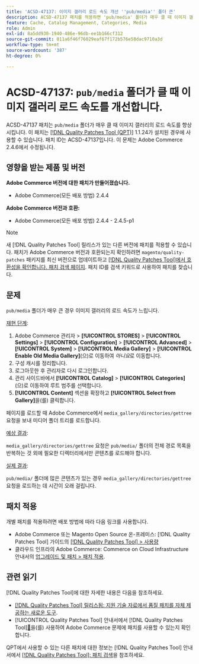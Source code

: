 ```yaml
---
title: 'ACSD-47137: 이미지 갤러리 로드 속도 개선 ''pub/media'' 폴더 큰'
description: ACSD-47137 패치를 적용하면 'pub/media' 폴더가 매우 클 때 이미지 갤러리의 로드 속도를 향상시킬 수 있습니다.
feature: Cache, Catalog Management, Categories, Media
role: Admin
exl-id: 8a5dd930-1940-486e-96db-ee1b166cf312
source-git-commit: 011a6f46f76029eaf67f172b576e58dac9710a3d
workflow-type: tm+mt
source-wordcount: '387'
ht-degree: 0%

---
```


# ACSD-47137: `pub/media` 폴더가 클 때 이미지 갤러리 로드 속도를 개선합니다.

ACSD-47137 패치는 `pub/media` 폴더가 매우 클 때 이미지 갤러리의 로드 속도를 향상시킵니다. 이 패치는 [[!DNL Quality Patches Tool (QPT)]](https://experienceleague.adobe.com/ko/docs/commerce-operations/tools/quality-patches-tool/quality-patches-tool-to-self-serve-quality-patches) 1.1.24가 설치된 경우에 사용할 수 있습니다. 패치 ID는 ACSD-47137입니다. 이 문제는 Adobe Commerce 2.4.6에서 수정됩니다.

## 영향을 받는 제품 및 버전

**Adobe Commerce 버전에 대한 패치가 만들어졌습니다.**
* Adobe Commerce(모든 배포 방법) 2.4.4

**Adobe Commerce 버전과 호환:**
* Adobe Commerce(모든 배포 방법) 2.4.4 - 2.4.5-p1

>[!NOTE]
>
>새 [!DNL Quality Patches Tool] 릴리스가 있는 다른 버전에 패치를 적용할 수 있습니다. 패치가 Adobe Commerce 버전과 호환되는지 확인하려면 `magento/quality-patches` 패키지를 최신 버전으로 업데이트하고 [[!DNL Quality Patches Tool]에서 호환성을 확인합니다. 패치 검색 페이지](https://experienceleague.adobe.com/tools/commerce-quality-patches/index.html?lang=ko). 패치 ID를 검색 키워드로 사용하여 패치를 찾습니다.

## 문제

`pub/media` 폴더가 매우 큰 경우 이미지 갤러리의 로드 속도가 느립니다.

<u>재현 단계</u>:

1. Adobe Commerce 관리자 > **[!UICONTROL STORES]** > **[!UICONTROL Settings]** > **[!UICONTROL Configuration]** > **[!UICONTROL Advanced]** > **[!UICONTROL System]** > **[!UICONTROL Media Gallery]** > **[!UICONTROL Enable Old Media Gallery]**(으)로 이동하여 _아니요_&#x200B;로 이동합니다.
1. 구성 캐시를 정리합니다.
1. 로그아웃한 후 관리자로 다시 로그인합니다.
1. 관리 사이드바에서 **[!UICONTROL Catalog]** > **[!UICONTROL Categories]**(으)로 이동하여 루트 범주를 선택합니다.
1. **[!UICONTROL Content]** 섹션을 확장하고 **[!UICONTROL Select from Gallery]**&#x200B;을(를) 클릭합니다.

페이지를 로드할 때 Adobe Commerce에서 `media_gallery/directories/gettree` 요청을 보내 미디어 폴더 트리를 로드합니다.

<u>예상 결과</u>:

`media_gallery/directories/gettree` 요청은 `pub/media/` 폴더의 전체 경로 목록을 반복하는 것 외에 필요한 디렉터리에서만 콘텐츠를 로드해야 합니다.

<u>실제 결과</u>:

`pub/media/` 폴더에 많은 콘텐츠가 있는 경우 `media_gallery/directories/gettree` 요청을 로드하는 데 시간이 오래 걸립니다.

## 패치 적용

개별 패치를 적용하려면 배포 방법에 따라 다음 링크를 사용합니다.

* Adobe Commerce 또는 Magento Open Source 온-프레미스: [!DNL Quality Patches Tool] 가이드의 [[!DNL Quality Patches Tool] > 사용량](/help/tools/quality-patches-tool/usage.md)
* 클라우드 인프라의 Adobe Commerce: Commerce on Cloud Infrastructure 안내서의 [업그레이드 및 패치 > 패치 적용](https://experienceleague.adobe.com/docs/commerce-cloud-service/user-guide/develop/upgrade/apply-patches.html?lang=ko).

## 관련 읽기

[!DNL Quality Patches Tool]에 대한 자세한 내용은 다음을 참조하세요.

* [[!DNL Quality Patches Tool] 릴리스됨: 지원 기술 자료에서 품질 패치를 자체 제공하는 새로운 도구](https://experienceleague.adobe.com/ko/docs/commerce-operations/tools/quality-patches-tool/quality-patches-tool-to-self-serve-quality-patches).
* [!UICONTROL Quality Patches Tool] 안내서에서  [!DNL Quality Patches Tool][&#128279;](/help/tools/quality-patches-tool/patches-available-in-qpt/check-patch-for-magento-issue-with-magento-quality-patches.md)을(를) 사용하여 Adobe Commerce 문제에 패치를 사용할 수 있는지 확인합니다.


QPT에서 사용할 수 있는 다른 패치에 대한 정보는 [!DNL Quality Patches Tool] 안내서에서 [[!DNL Quality Patches Tool]: 패치 검색](https://experienceleague.adobe.com/tools/commerce-quality-patches/index.html?lang=ko)을 참조하세요.
